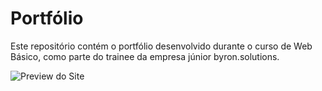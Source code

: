 # Portfólio
Este repositório contém o portfólio desenvolvido durante o curso de Web Básico, como parte do trainee da empresa júnior byron.solutions.

![Preview do Site](Downloads\preview-portfolio.png)
